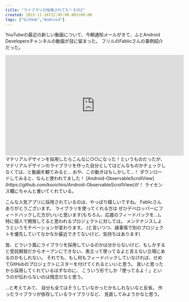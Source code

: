 ```yaml
---
title: "ライブラリが採用されてた！その2"
created: 2015-11-26T22:05:00.001+09:00
tags: ["GitHub","Android"]
---
```

YouTubeの最近の新しい動画について、今朝通知メールがきて、ふとAndroid Developersチャンネルの動画が目に留まった。
フリルのFablicさんの事例紹介だった。

<iframe width="560" height="315" src="https://www.youtube.com/embed/PZqzvs-AXYA" frameborder="0" allowfullscreen></iframe>
<!--more-->
マテリアルデザインを採用したらこんなに○○になった！というものだったが、マテリアルデザインのライブラリを作った自分としてはどんなものかチェックしなくては、と動画を観てみると…
おや、この動きはもしかして…！
ダウンロードしてみると、なんと使われてました！
[Android-ObservableScrollView](https://github.com/ksoichiro/Android-ObservableScrollView)が！
ライセンス欄にちゃんと書いてくれている。

こんな人気アプリに採用されているのは、やっぱり嬉しいですね。
Fablicさんありがとうございます。
ライブラリを使ってくれる方は
ぜひデベロッパーにフィードバックした方がいいと思います(もちろん、応援のフィードバックを…)。
特に個人で開発してると思われるプロジェクトに対しては。
メンテナンスしようというモチベーションが変わります。
(と言いつつ、諸事情で別のプロジェクトを優先していてなかなか最近できてないけど、気持ちはあります)

皆、どういう風にライブラリを採用しているのかは分からないけど、もしかすると受託開発だからオープンにできない、表立って使ってるよと言えない立場にあるのかもしれない。
それでも、もし何もフィードバックしていなければ、せめてGitHubのプロジェクトにスターを付けてくれるといいと思う。
良いと思ったから採用してくれているはずなのに、
こういう形でしか「使ってるよ！」というのが伝わらないのは残念だなと思う。

…と考えてみて、
自分も全てはそうしていなかったかもしれないなと反省。
作ったライブラリが依存しているライブラリなど、
見直してみようかなと思う。
